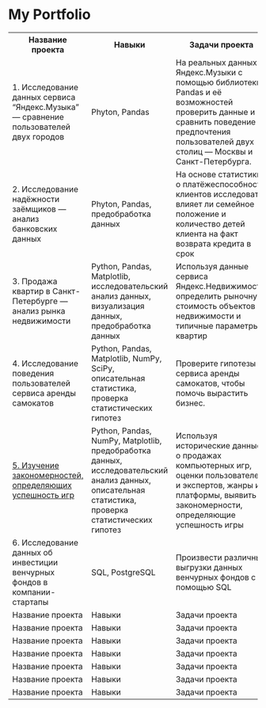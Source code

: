 # My Portfolio

<div>
  <table>
    <tr>
      <th>Название проекта</th>
      <th>Навыки</th>
      <th>Задачи проекта</th>
      <th>Специализация</th>
    </tr>
    <tr>
      <td>1. Исследование данных сервиса “Яндекс.Музыка” — сравнение пользователей двух городов</td>
      <td>Phyton, Pandas</td>
      <td>На реальных данных Яндекс.Музыки c помощью библиотеки Pandas и её возможностей проверить данные и сравнить поведение и предпочтения пользователей двух столиц — Москвы и Санкт-Петербурга.</td>
      <td>Data Analyst</td>
    </tr>
     <tr>
      <td>2. Исследование надёжности заёмщиков — анализ банковских данных</td>
      <td>Phyton, Pandas, предобработка данных</td>
      <td>На основе статистики о платёжеспособности клиентов исследовать влияет ли семейное положение и количество детей клиента на факт возврата кредита в срок</td>
      <td>Data Analyst, финансовый аналитик</td>
    </tr>
     <tr>
      <td>3. Продажа квартир в Санкт-Петербурге — анализ рынка недвижимости</td>
      <td>Python, Pandas, Matplotlib, исследовательский анализ данных, визуализация данных, предобработка данных</td>
      <td>Используя данные сервиса Яндекс.Недвижимость, определить рыночную стоимость объектов недвижимости и типичные параметры квартир</td>
      <td>Маркетинг-аналитик, Fraud-аналитик, Data Analyst</td>
    </tr>
    <tr>
      <td>4. Исследование поведения пользователей сервиса аренды самокатов</td>
      <td>Python, Pandas, Matplotlib, NumPy, SciPy, описательная статистика, проверка статистических гипотез</td>
      <td>Проверите гипотезы сервиса аренды самокатов, чтобы помочь вырастить бизнес.</td>
      <td>Маркетинг-аналитик, Продуктовый аналитик, Data Analyst</td>
    </tr>
    <tr>
      <td><a href="https://github.com/Frossst61/portfolio_da/blob/main/Issledovatelskiy%20analiz/issl_analiz.ipynb"> 5. Изучение закономерностей, определяющих успешность игр</a></td>
      <td>Python, Pandas, NumPy, Matplotlib, предобработка данных, исследовательский анализ данных, описательная статистика, проверка статистических гипотез</td>
      <td>Используя исторические данные о продажах компьютерных игр, оценки пользователей и экспертов, жанры и платформы, выявить закономерности, определяющие успешность игры </td>
      <td>Маркетинг-аналитик, Продуктовый аналитик</td>
    </tr>
    <tr>
      <td>6. Исследование данных об инвестиции венчурных фондов в компании-стартапы</td>
      <td>SQL, PostgreSQL</td>
      <td>Произвести различные выгрузки данных венчурных фондов с помощью SQL</td>
      <td>Data Analyst, Финансовый аналитик, Аналитик (универсал)</td>
    </tr>
    <tr>
      <td>Название проекта</td>
      <td>Навыки</td>
      <td>Задачи проекта</td>
      <td>Специализация</td>
    </tr>
    <tr>
      <td>Название проекта</td>
      <td>Навыки</td>
      <td>Задачи проекта</td>
      <td>Специализация</td>
    </tr>
    <tr>
      <td>Название проекта</td>
      <td>Навыки</td>
      <td>Задачи проекта</td>
      <td>Специализация</td>
    </tr>
    <tr>
      <td>Название проекта</td>
      <td>Навыки</td>
      <td>Задачи проекта</td>
      <td>Специализация</td>
    </tr>
    <tr>
      <td>Название проекта</td>
      <td>Навыки</td>
      <td>Задачи проекта</td>
      <td>Специализация</td>
    </tr>
    <tr>
      <td>Название проекта</td>
      <td>Навыки</td>
      <td>Задачи проекта</td>
      <td>Специализация</td>
    </tr>
    <tr>
      <td>Название проекта</td>
      <td>Навыки</td>
      <td>Задачи проекта</td>
      <td>Специализация</td>
    </tr>
    
    
</table>
</div>
